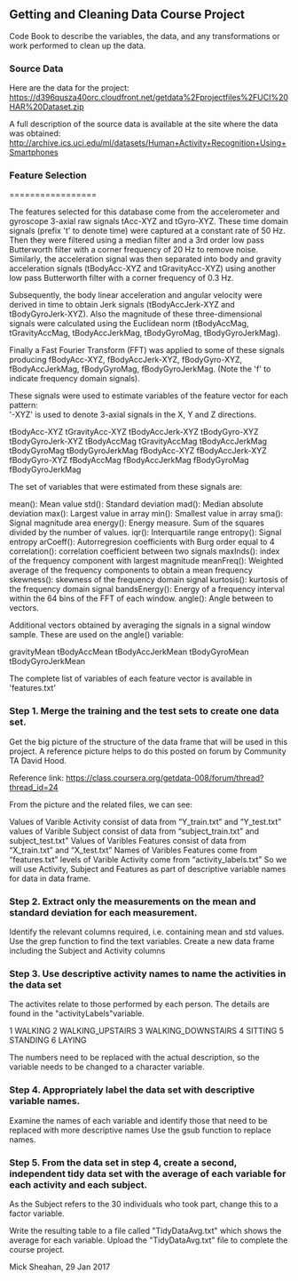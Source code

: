 ## Getting and Cleaning Data Course Project

Code Book to describe the variables, the data, and any transformations or work performed to clean up the data.

### Source Data

Here are the data for the project:
https://d396qusza40orc.cloudfront.net/getdata%2Fprojectfiles%2FUCI%20HAR%20Dataset.zip

A full description of the source data is available at the site where the data was obtained:
http://archive.ics.uci.edu/ml/datasets/Human+Activity+Recognition+Using+Smartphones

### Feature Selection 
=================

The features selected for this database come from the accelerometer and gyroscope 3-axial raw signals tAcc-XYZ and tGyro-XYZ. 
These time domain signals (prefix 't' to denote time) were captured at a constant rate of 50 Hz. 
Then they were filtered using a median filter and a 3rd order low pass Butterworth filter with a corner frequency of 20 Hz to remove noise. 
Similarly, the acceleration signal was then separated into body and gravity acceleration signals (tBodyAcc-XYZ and tGravityAcc-XYZ) using another low pass Butterworth filter with a corner frequency of 0.3 Hz. 

Subsequently, the body linear acceleration and angular velocity were derived in time to obtain Jerk signals (tBodyAccJerk-XYZ and tBodyGyroJerk-XYZ). 
Also the magnitude of these three-dimensional signals were calculated using the Euclidean norm (tBodyAccMag, tGravityAccMag, tBodyAccJerkMag, tBodyGyroMag, tBodyGyroJerkMag). 

Finally a Fast Fourier Transform (FFT) was applied to some of these signals producing fBodyAcc-XYZ, fBodyAccJerk-XYZ, fBodyGyro-XYZ, fBodyAccJerkMag, fBodyGyroMag, fBodyGyroJerkMag. 
(Note the 'f' to indicate frequency domain signals). 

These signals were used to estimate variables of the feature vector for each pattern:  
'-XYZ' is used to denote 3-axial signals in the X, Y and Z directions.

tBodyAcc-XYZ
tGravityAcc-XYZ
tBodyAccJerk-XYZ
tBodyGyro-XYZ
tBodyGyroJerk-XYZ
tBodyAccMag
tGravityAccMag
tBodyAccJerkMag
tBodyGyroMag
tBodyGyroJerkMag
fBodyAcc-XYZ
fBodyAccJerk-XYZ
fBodyGyro-XYZ
fBodyAccMag
fBodyAccJerkMag
fBodyGyroMag
fBodyGyroJerkMag

The set of variables that were estimated from these signals are: 

mean(): Mean value
std(): Standard deviation
mad(): Median absolute deviation 
max(): Largest value in array
min(): Smallest value in array
sma(): Signal magnitude area
energy(): Energy measure. Sum of the squares divided by the number of values. 
iqr(): Interquartile range 
entropy(): Signal entropy
arCoeff(): Autorregresion coefficients with Burg order equal to 4
correlation(): correlation coefficient between two signals
maxInds(): index of the frequency component with largest magnitude
meanFreq(): Weighted average of the frequency components to obtain a mean frequency
skewness(): skewness of the frequency domain signal 
kurtosis(): kurtosis of the frequency domain signal 
bandsEnergy(): Energy of a frequency interval within the 64 bins of the FFT of each window.
angle(): Angle between to vectors.

Additional vectors obtained by averaging the signals in a signal window sample. These are used on the angle() variable:

gravityMean
tBodyAccMean
tBodyAccJerkMean
tBodyGyroMean
tBodyGyroJerkMean

The complete list of variables of each feature vector is available in 'features.txt'

### Step 1. Merge the training and the test sets to create one data set.

Get the big picture of the structure of the data frame that will be used in this project.
A reference picture helps to do this posted on forum by Community TA  David Hood.

Reference link: https://class.coursera.org/getdata-008/forum/thread?thread_id=24

From the picture and the related files, we can see:

Values of Varible Activity consist of data from “Y_train.txt” and “Y_test.txt”
values of Varible Subject consist of data from “subject_train.txt” and subject_test.txt"
Values of Varibles Features consist of data from “X_train.txt” and “X_test.txt”
Names of Varibles Features come from “features.txt”
levels of Varible Activity come from “activity_labels.txt”
So we will use Activity, Subject and Features as part of descriptive variable names for data in data frame.

### Step 2. Extract only the measurements on the mean and standard deviation for each measurement.

Identify the relevant columns required, i.e. containing mean and std values.
Use the grep function to find the text variables.
Create a new data frame including the Subject and Activity columns

### Step 3. Use descriptive activity names to name the activities in the data set

The activites relate to those performed by each person. 
The details are found in the "activityLabels"variable. 

1 WALKING
2 WALKING_UPSTAIRS
3 WALKING_DOWNSTAIRS
4 SITTING
5 STANDING
6 LAYING

The numbers need to be replaced with the actual description, so the variable needs to be changed to a character variable.

### Step 4. Appropriately label the data set with descriptive variable names.

Examine the names of each variable and identify those that need to be replaced with more descriptive names
Use the gsub function to replace names.

### Step 5. From the data set in step 4, create a second, independent tidy data set with the average of each variable for each activity and each subject.

As the Subject refers to the 30 individuals who took part, change this to a factor variable.

Write the resulting table to a file called "TidyDataAvg.txt" which shows the average for each variable.
Upload the "TidyDataAvg.txt" file to complete the course project.

Mick Sheahan, 29 Jan 2017

